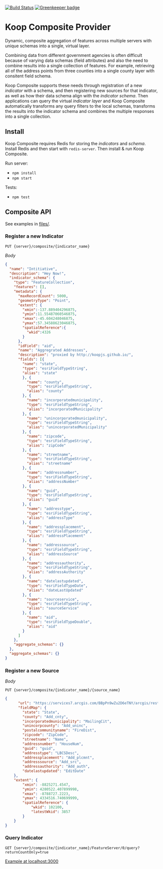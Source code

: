 [![Build Status](https://travis-ci.org/koopjs/koop-provider-sample.svg?branch=master)](https://travis-ci.org/koopjs/koop-provider-sample) [![Greenkeeper badge](https://badges.greenkeeper.io/koopjs/koop-provider-sample.svg)](https://greenkeeper.io/)


# Koop Composite Provider

Dynamic, composite aggregation of features across multiple servers with unique schemas into a single, virtual layer. 

Combining data from different government agencies is often difficult because of varying data schemas (field attributes) and also the need to combine results into a single collection of features. For example, retrieving all of the address points from three counties into a single county layer with consitent field schema. 

Koop Composite supports these needs through registration of a new _indicator_ with a schema, and then registering new sources for that indicator, as well as how their data schema align with the _indicator schema_. Then applications can query the virtual _indicator layer_ and Koop Composite automatically transforms any query filters to the local schemas, transforms the results into the indicator schema and combines the multiple responses into a single collection. 



## Install

Koop Composite requires Redis for storing the _indicators_ and _schema_. Install Redis and then start with `redis-server`. Then install & run Koop Composite.

Run server:
- `npm install`
- `npm start`

Tests:
- `npm test`

## Composite API 

See examples in [files/](files/).

### Register a new Indicator

`PUT {server}/composite/{indicator_name}`

_Body_

```json
{
  "name": "Intitiative",
  "description": "Hey Now!",
  "indicator_schema": {
    "type": "FeatureCollection",
    "features": [],
    "metadata": {
      "maxRecordCount": 5000,
      "geometryType": "Point",
      "extent": {
        "xmin":-137.889404296875,
        "ymin":11.55487060546875,
        "xmax":-45.604248046875,
        "ymax":57.34588623046875,
        "spatialReference":{
          "wkid":4326
        }
      },
      "idField": "aid",
      "name": "Aggregrated Addresses",
      "description": "proxied by http://koopjs.github.io/",
      "fields": [{
        "name": "state",
        "type": "esriFieldTypeString",
        "alias": "state"
        }, {
          "name": "county",
          "type": "esriFieldTypeString",
          "alias": "county"
        }, {
          "name": "incorporatedmunicipality",
          "type": "esriFieldTypeString",
          "alias": "incorporatedMunicipality"
        }, {
          "name": "unincorporatedmunicipality",
          "type": "esriFieldTypeString",
          "alias": "unincorporatedMunicipality"
        }, {
          "name": "zipcode",
          "type": "esriFieldTypeString",
          "alias": "zipCode"
        }, {
          "name": "streetname",
          "type": "esriFieldTypeString",
          "alias": "streetname"
        }, {
          "name": "addressnumber",
          "type": "esriFieldTypeString",
          "alias": "addressNumber"
        }, {
          "name": "guid",
          "type": "esriFieldTypeString",
          "alias": "guid"
        }, {
          "name": "addresstype",
          "type": "esriFieldTypeString",
          "alias": "addressType"
        }, {
          "name": "addressplacement",
          "type": "esriFieldTypeString",
          "alias": "addressPlacement"
        }, {
          "name": "addresssource",
          "type": "esriFieldTypeString",
          "alias": "addressSource"
        }, {
          "name": "addressauthority",
          "type": "esriFieldTypeString",
          "alias": "addressAuthority"
        }, {
          "name": "datelastupdated",
          "type": "esriFieldTypeDate",
          "alias": "dateLastUpdated"
        }, {
          "name": "sourceservice",
          "type": "esriFieldTypeString",
          "alias": "sourceService"
        }, {
          "name": "aid",
          "type": "esriFieldTypeDouble",
          "alias": "aid"
        }
      ]
    },
    "aggregate_schemas": {}
  },
  "aggregate_schemas": {}
}
```

### Register a new Source

_Body_

`PUT {server}/composite/{indicator_name}/{source_name}`


```json
{
      "url": "https://services7.arcgis.com/BBpPn9wZu2D6eTNY/arcgis/rest/services/ORANGE_COUNTY_WITH_FLDS/FeatureServer/0/query",
      "fieldMap": {
        "state": "State",
        "county": "Add_cnty",
        "incorporatedmunicipality": "MailingCit",
        "unincorpcounty": "Add_uninc",
        "postalcommunityname": "FireDist",
        "zipcode": "ZipCode",
        "streetname": "Name",
        "addressnumber": "HouseNum",
        "guid": "guid",
        "addresstype": "LBCSDesc",
        "addressplacement": "Add_plcmnt",
        "addresssource": "Add_src",
        "addressauthority": "Add_auth",
        "datelastupdated": "EditDate"
    },
    "extent": {
        "xmin": -8825271.4547,
        "ymin": 4280522.407899998,
        "xmax": -8788727.2223,
        "ymax": 4334516.740699999,
        "spatialReference": {
            "wkid": 102100,
            "latestWkid": 3857
        }
    }
}
```

### Query Indicator

`GET {server}/composite/{indicator_name}/FeatureServer/0/query?returnCountOnly=true`

[Example at localhost:3000](localhost:3001/composite/addresses/FeatureServer/0/query?returnCountOnly=true)
